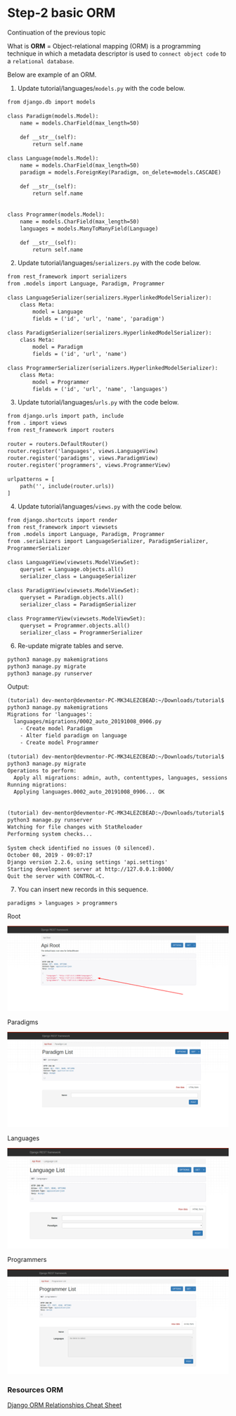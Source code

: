 # Step-2 basic ORM

Continuation of the previous topic

What is **ORM** = Object-relational mapping (ORM) is a programming technique in which a metadata descriptor is used to `connect object code` to a `relational database`.

Below are example of an ORM.

1. Update tutorial/languages/`models.py` with the code below.

```
from django.db import models

class Paradigm(models.Model):
    name = models.CharField(max_length=50)

    def __str__(self):
        return self.name

class Language(models.Model):
    name = models.CharField(max_length=50)
    paradigm = models.ForeignKey(Paradigm, on_delete=models.CASCADE)

    def __str__(self):
        return self.name


class Programmer(models.Model):
    name = models.CharField(max_length=50)
    languages = models.ManyToManyField(Language)

    def __str__(self):
        return self.name
```

2. Update tutorial/languages/`serializers.py` with the code below.

```
from rest_framework import serializers
from .models import Language, Paradigm, Programmer

class LanguageSerializer(serializers.HyperlinkedModelSerializer):
    class Meta:
        model = Language
        fields = ('id', 'url', 'name', 'paradigm')

class ParadigmSerializer(serializers.HyperlinkedModelSerializer):
    class Meta:
        model = Paradigm
        fields = ('id', 'url', 'name')

class ProgrammerSerializer(serializers.HyperlinkedModelSerializer):
    class Meta:
        model = Programmer
        fields = ('id', 'url', 'name', 'languages')
```


3. Update tutorial/languages/`urls.py` with the code below.

```
from django.urls import path, include
from . import views 
from rest_framework import routers 

router = routers.DefaultRouter()
router.register('languages', views.LanguageView)
router.register('paradigms', views.ParadigmView)
router.register('programmers', views.ProgrammerView)

urlpatterns = [
    path('', include(router.urls))
]
```

4. Update tutorial/languages/`views.py` with the code below.

```
from django.shortcuts import render
from rest_framework import viewsets
from .models import Language, Paradigm, Programmer
from .serializers import LanguageSerializer, ParadigmSerializer, ProgrammerSerializer

class LanguageView(viewsets.ModelViewSet):
    queryset = Language.objects.all()
    serializer_class = LanguageSerializer

class ParadigmView(viewsets.ModelViewSet):
    queryset = Paradigm.objects.all()
    serializer_class = ParadigmSerializer

class ProgrammerView(viewsets.ModelViewSet):
    queryset = Programmer.objects.all()
    serializer_class = ProgrammerSerializer
```

6. Re-update migrate tables and serve.

```
python3 manage.py makemigrations
python3 manage.py migrate 
python3 manage.py runserver
```

Output: 

```
(tutorial) dev-mentor@devmentor-PC-MK34LEZCBEAD:~/Downloads/tutorial$ python3 manage.py makemigrations
Migrations for 'languages':
  languages/migrations/0002_auto_20191008_0906.py
    - Create model Paradigm
    - Alter field paradigm on language
    - Create model Programmer

(tutorial) dev-mentor@devmentor-PC-MK34LEZCBEAD:~/Downloads/tutorial$ python3 manage.py migrate 
Operations to perform:
  Apply all migrations: admin, auth, contenttypes, languages, sessions
Running migrations:
  Applying languages.0002_auto_20191008_0906... OK


(tutorial) dev-mentor@devmentor-PC-MK34LEZCBEAD:~/Downloads/tutorial$ python3 manage.py runserver
Watching for file changes with StatReloader
Performing system checks...

System check identified no issues (0 silenced).
October 08, 2019 - 09:07:17
Django version 2.2.6, using settings 'api.settings'
Starting development server at http://127.0.0.1:8000/
Quit the server with CONTROL-C.
```

7. You can insert new records in this sequence.

```
paradigms > languages > programmers
```

Root 

![alt text](root.png)

Paradigms 

![alt text](paradigm-list.png)

Languages 

![alt text](language-list.png)

Programmers

![alt text](programmer-list.png)



### Resources ORM

[Django ORM Relationships Cheat Sheet](https://hackernoon.com/django-orm-relationships-cheat-sheet-14433d6cf68c)
